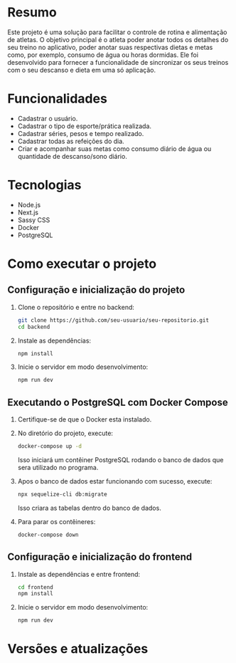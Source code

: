 # Resumo
Este projeto é uma solução para facilitar o controle de rotina e alimentação de atletas.
O objetivo principal é o atleta poder anotar todos os detalhes do seu treino no aplicativo, poder anotar suas respectivas dietas e metas como, por exemplo, consumo de água ou horas dormidas.
Ele foi desenvolvido para fornecer a funcionalidade de sincronizar os seus treinos com o seu descanso e dieta em uma só aplicação.

# Funcionalidades
* Cadastrar o usuário.
* Cadastrar o tipo de esporte/prática realizada.
* Cadastrar séries, pesos e tempo realizado.
* Cadastrar todas as refeições do dia.
* Criar e acompanhar suas metas como consumo diário de água ou quantidade de descanso/sono diário.

# Tecnologias
* Node.js
* Next.js
* Sassy CSS
* Docker
* PostgreSQL

# Como executar o projeto
## Configuração e inicialização do projeto

1. Clone o repositório e entre no backend:
   ```sh
   git clone https://github.com/seu-usuario/seu-repositorio.git
   cd backend
   ```
2. Instale as dependências:
   ```sh
   npm install
   ```
3. Inicie o servidor em modo desenvolvimento:
   ```sh
   npm run dev
   ```

## Executando o PostgreSQL com Docker Compose
1. Certifique-se de que o Docker esta instalado.
2. No diretório do projeto, execute:
   ```sh
   docker-compose up -d
   ```
   Isso iniciará um contêiner PostgreSQL rodando o banco de dados que sera utilizado no programa.

2. Apos o banco de dados estar funcionando com sucesso, execute:
   ```sh
   npx sequelize-cli db:migrate
   ```
   Isso criara as tabelas dentro do banco de dados.

4. Para parar os contêineres:
   ```sh
   docker-compose down
   ```
## Configuração e inicialização do frontend

1. Instale as dependências e entre frontend:
   ```sh
   cd frontend
   npm install
   ```
3. Inicie o servidor em modo desenvolvimento:
   ```sh
   npm run dev
   ```

# Versões e atualizações

